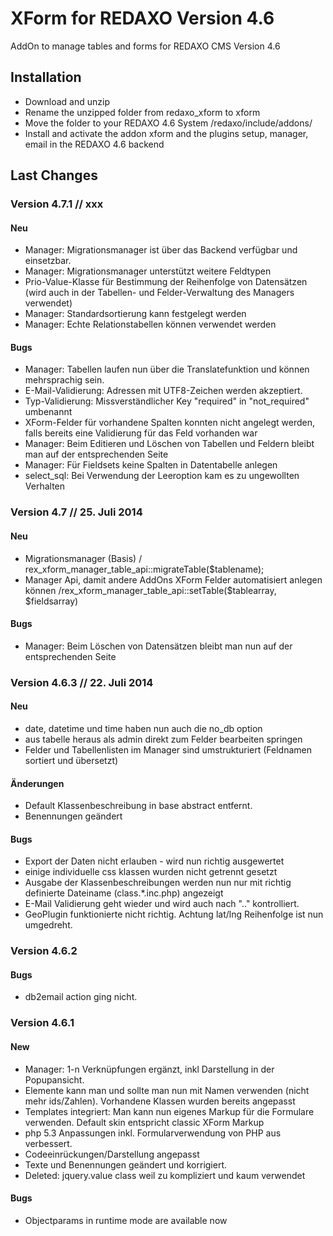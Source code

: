 XForm for REDAXO Version 4.6
=============

AddOn to manage tables and forms for REDAXO CMS Version 4.6


Installation
-------

* Download and unzip
* Rename the unzipped folder from redaxo_xform to xform
* Move the folder to your REDAXO 4.6 System /redaxo/include/addons/
* Install and activate the addon xform and the plugins setup, manager, email in the REDAXO 4.6 backend


Last Changes
-------

### Version 4.7.1 // xxx

#### Neu

* Manager: Migrationsmanager ist über das Backend verfügbar und einsetzbar.
* Manager: Migrationsmanager unterstützt weitere Feldtypen
* Prio-Value-Klasse für Bestimmung der Reihenfolge von Datensätzen (wird auch in der Tabellen- und Felder-Verwaltung des Managers verwendet)
* Manager: Standardsortierung kann festgelegt werden
* Manager: Echte Relationstabellen können verwendet werden

#### Bugs

* Manager: Tabellen laufen nun über die Translatefunktion und können mehrsprachig sein.
* E-Mail-Validierung: Adressen mit UTF8-Zeichen werden akzeptiert.
* Typ-Validierung: Missverständlicher Key "required" in "not_required" umbenannt
* XForm-Felder für vorhandene Spalten konnten nicht angelegt werden, falls bereits eine Validierung für das Feld vorhanden war
* Manager: Beim Editieren und Löschen von Tabellen und Feldern bleibt man auf der entsprechenden Seite
* Manager: Für Fieldsets keine Spalten in Datentabelle anlegen
* select_sql: Bei Verwendung der Leeroption kam es zu ungewollten Verhalten


### Version 4.7 // 25. Juli 2014

#### Neu

* Migrationsmanager (Basis) / rex_xform_manager_table_api::migrateTable($tablename);
* Manager Api, damit andere AddOns XForm Felder automatisiert anlegen können /rex_xform_manager_table_api::setTable($tablearray, $fieldsarray)

#### Bugs

* Manager: Beim Löschen von Datensätzen bleibt man nun auf der entsprechenden Seite


### Version 4.6.3 // 22. Juli 2014

#### Neu

* date, datetime und time haben nun auch die no_db option
* aus tabelle heraus als admin direkt zum Felder bearbeiten springen
* Felder und Tabellenlisten im Manager sind umstrukturiert (Feldnamen sortiert und übersetzt)


#### Änderungen

* Default Klassenbeschreibung in base abstract entfernt.
* Benennungen geändert

#### Bugs

* Export der Daten nicht erlauben - wird nun richtig ausgewertet
* einige individuelle css klassen wurden nicht getrennt gesetzt
* Ausgabe der Klassenbeschreibungen werden nun nur mit richtig definierte Dateiname (class.*.inc.php) angezeigt
* E-Mail Validierung geht wieder und wird auch nach ".." kontrolliert.
* GeoPlugin funktionierte nicht richtig. Achtung lat/lng Reihenfolge ist nun umgedreht.


### Version 4.6.2

#### Bugs

* db2email action ging nicht.


### Version 4.6.1

#### New

* Manager: 1-n Verknüpfungen ergänzt, inkl Darstellung in der Popupansicht.
* Elemente kann man und sollte man nun mit Namen verwenden (nicht mehr ids/Zahlen). Vorhandene Klassen wurden bereits angepasst
* Templates integriert: Man kann nun eigenes Markup für die Formulare verwenden. Default skin entspricht classic XForm Markup
* php 5.3 Anpassungen inkl. Formularverwendung von PHP aus verbessert.
* Codeeinrückungen/Darstellung angepasst
* Texte und Benennungen geändert und korrigiert.
* Deleted: jquery.value class weil zu kompliziert und kaum verwendet


#### Bugs

* Objectparams in runtime mode are available now
